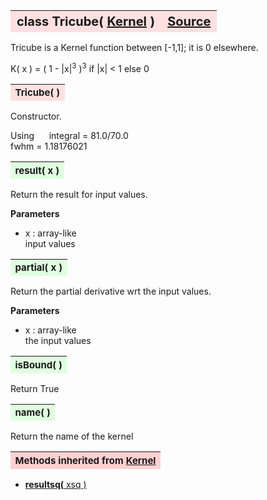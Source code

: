 ---
---
<br><br>

<a name="Tricube"></a>
<table><thead style="background-color:#FFE0E0; width:100%; font-size:20px"><tr><th style="text-align:left">
<strong>class Tricube(</strong> <a href="./Kernel.html">Kernel</a> )</th><th style="text-align:right"><a href=https://github.com/dokester/BayesicFitting/blob/master/BayesicFitting/source/kernels/Tricube.py target=_blank>Source</a></th></tr></thead></table>
<p>

Tricube is a Kernel function between [-1,1]; it is 0 elsewhere.

 K( x ) = ( 1 - |x|<sup>3</sup> )<sup>3</sup>  if |x| < 1 else 0


<a name="Tricube"></a>
<table><thead style="background-color:#FFE0E0; width:100%; font-size:15px"><tr><th style="text-align:left">
<strong>Tricube(</strong> ) 
</th></tr></thead></table>
<p>

Constructor.

Using
&nbsp;&nbsp;&nbsp;&nbsp; integral = 81.0/70.0<br>
    fwhm = 1.18176021

<a name="result"></a>
<table><thead style="background-color:#E0FFE0; width:100%; font-size:15px"><tr><th style="text-align:left">
<strong>result(</strong> x )
</th></tr></thead></table>
<p>

Return the result for input values.

<b>Parameters</b>

* x  :  array-like<br>
    input values

<a name="partial"></a>
<table><thead style="background-color:#E0FFE0; width:100%; font-size:15px"><tr><th style="text-align:left">
<strong>partial(</strong> x )
</th></tr></thead></table>
<p>

Return the partial derivative wrt the input values.

<b>Parameters</b>

* x  :  array-like<br>
    the input values

<a name="isBound"></a>
<table><thead style="background-color:#E0FFE0; width:100%; font-size:15px"><tr><th style="text-align:left">
<strong>isBound(</strong> )
</th></tr></thead></table>
<p>
Return True 

<a name="name"></a>
<table><thead style="background-color:#E0FFE0; width:100%; font-size:15px"><tr><th style="text-align:left">
<strong>name(</strong> )
</th></tr></thead></table>
<p>
Return the name of the kernel 

<table><thead style="background-color:#FFD0D0; width:100%; font-size:15px"><tr><th style="text-align:left">
<strong>Methods inherited from</strong> <a href="./Kernel.html">Kernel</a></th></tr></thead></table>


* [<strong>resultsq(</strong> xsq )](./Kernel.md#resultsq)
